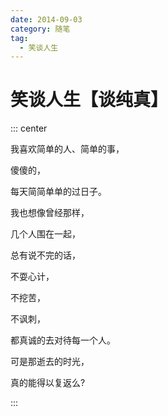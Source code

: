 ```yaml
---
date: 2014-09-03
category: 随笔
tag:
  - 笑谈人生
---
```


# 笑谈人生【谈纯真】

::: center

我喜欢简单的人、简单的事，

傻傻的，

每天简简单单的过日子。

我也想像曾经那样，

几个人围在一起，

总有说不完的话，

不耍心计，

不挖苦，

不讽刺，

都真诚的去对待每一个人。

可是那逝去的时光，

真的能得以复返么?

:::
